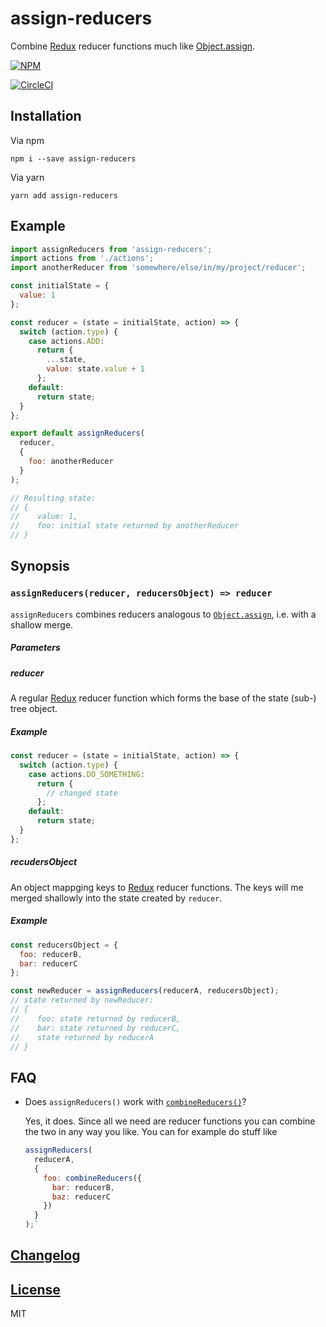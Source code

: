 # assign-reducers

Combine [Redux](https://redux.js.org) reducer functions much like [Object.assign](https://developer.mozilla.org/en-US/docs/Web/JavaScript/Reference/Global_Objects/Object/assign).

[![NPM](https://nodei.co/npm/assign-reducers.png?downloads=true)](https://nodei.co/npm/assign-reducers/)

[![CircleCI](https://circleci.com/gh/haensl/assign-reducers.svg?style=svg)](https://circleci.com/gh/haensl/assign-reducers)

## Installation

Via npm

```
npm i --save assign-reducers
```

Via yarn

```
yarn add assign-reducers
```

## Example

```javascript
import assignReducers from 'assign-reducers';
import actions from './actions';
import anotherReducer from 'somewhere/else/in/my/project/reducer';

const initialState = {
  value: 1
};

const reducer = (state = initialState, action) => {
  switch (action.type) {
    case actions.ADD:
      return {
        ...state,
        value: state.value + 1
      };
    default:
      return state;
  }
};

export default assignReducers(
  reducer,
  {
    foo: anotherReducer
  }
);

// Resulting state:
// {
//    value: 1,
//    foo: initial state returned by anotherReducer
// }

```

## Synopsis

### `assignReducers(reducer, reducersObject) => reducer`

`assignReducers` combines reducers analogous to [`Object.assign`](https://developer.mozilla.org/en-US/docs/Web/JavaScript/Reference/Global_Objects/Object/assign), i.e. with a shallow merge.

##### Parameters

##### reducer

A regular [Redux](https://redux.js.org) reducer function which forms the base of the state (sub-) tree object.

##### Example

```javascript
const reducer = (state = initialState, action) => {
  switch (action.type) {
    case actions.DO_SOMETHING:
      return {
        // changed state
      };
    default:
      return state;
  }
};
```

##### recudersObject

An object mappging keys to [Redux](https://redux.js.org) reducer functions. The keys will me merged shallowly into the state created by `reducer`.

##### Example

```javascript
const reducersObject = {
  foo: reducerB,
  bar: reducerC
};

const newReducer = assignReducers(reducerA, reducersObject);
// state returned by newReducer:
// {
//    foo: state returned by reducerB,
//    bar: state returned by reducerC,
//    state returned by reducerA
// }
```

## FAQ

* Does `assignReducers()` work with [`combineReducers()`](https://redux.js.org/api/combinereducers)?

  Yes, it does. Since all we need are reducer functions you can combine the two in any way you like. You can for example do stuff like
  
  ```javascript
  assignReducers(
    reducerA,
    {
      foo: combineReducers({
        bar: reducerB,
        baz: reducerC
      })
    }
  );`
  ```

## [Changelog](CHANGELOG.md)

## [License](LICENSE)

MIT
